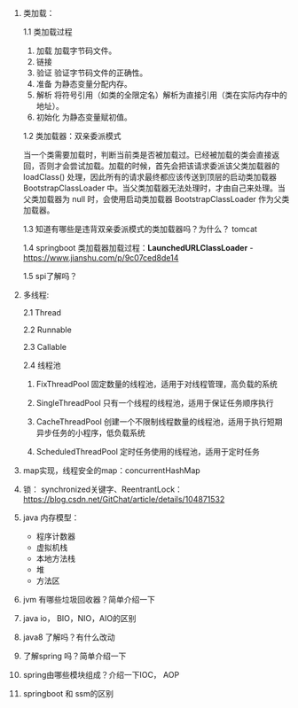 1. 类加载：

   1.1 类加载过程

   1. 加载 加载字节码文件。
   2. 链接
   3. 验证 验证字节码文件的正确性。
   4. 准备 为静态变量分配内存。
   5. 解析 将符号引用（如类的全限定名）解析为直接引用（类在实际内存中的地址）。
   6. 初始化 为静态变量赋初值。

   

   1.2 类加载器：双亲委派模式

   ​	当一个类需要加载时，判断当前类是否被加载过。已经被加载的类会直接返回，否则才会尝试加载。加载的时候，首先会把该请求委派该父类加载器的 loadClass() 处理，因此所有的请求最终都应该传送到顶层的启动类加载器 BootstrapClassLoader 中。当父类加载器无法处理时，才由自己来处理。当父类加载器为 null 时，会使用启动类加载器 BootstrapClassLoader 作为父类加载器。

   1.3 知道有哪些是违背双亲委派模式的类加载器吗？为什么？ tomcat

   1.4 springboot 类加载器加载过程：**LaunchedURLClassLoader** - https://www.jianshu.com/p/9c07ced8de14

   1.5 spi了解吗？

2. 多线程: 

   2.1 Thread 

   2.2 Runnable 

   2.3 Callable

   2.4 线程池

   1. FixThreadPool 固定数量的线程池，适用于对线程管理，高负载的系统

   2. SingleThreadPool 只有一个线程的线程池，适用于保证任务顺序执行

   3. CacheThreadPool 创建一个不限制线程数量的线程池，适用于执行短期异步任务的小程序，低负载系统

   4. ScheduledThreadPool 定时任务使用的线程池，适用于定时任务
      
      

3. map实现，线程安全的map：concurrentHashMap

4. 锁： synchronized关键字、ReentrantLock： https://blog.csdn.net/GitChat/article/details/104871532

5. java 内存模型： 

    - 程序计数器
    - 虚拟机栈
    - 本地方法栈
    - 堆
    - 方法区

6. jvm 有哪些垃圾回收器？简单介绍一下

7. java io， BIO，NIO，AIO的区别

8. java8 了解吗？有什么改动

9. 了解spring 吗？简单介绍一下

10. spring由哪些模块组成？介绍一下IOC， AOP

11. springboot 和 ssm的区别

